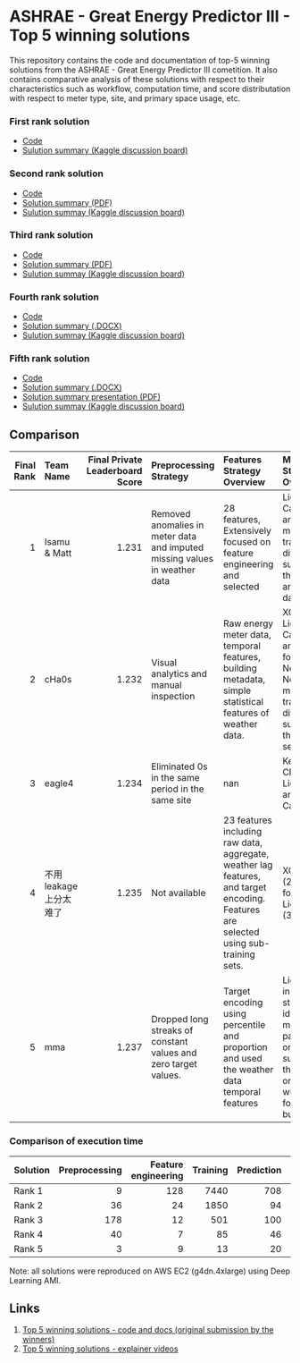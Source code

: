 # ASHRAE - Great Energy Predictor III - Top 5 winning solutions

This repository contains the code and documentation of top-5 winning solutions from the ASHRAE - Great Energy Predictor III cometition. It also contains comparative analysis of these solutions with respect to their characteristics such as workflow, computation time, and score distributation with respect to meter type, site, and primary space usage, etc.

### First rank solution
 - [Code](../../tree/master/solutions/rank-1/)
 - [Sulution summary (Kaggle discussion board)](https://www.kaggle.com/c/ashrae-energy-prediction/discussion/124709)
 
### Second rank solution
 - [Code](../../tree/master/solutions/rank-2/)
 - [Solution summary (PDF)](../../tree/master/solutions/rank-2/ASHRAE%20-%20Great%20Energy%20Predictor%20III%20solution.pdf)
 - [Sulution summay (Kaggle discussion board)](https://www.kaggle.com/c/ashrae-energy-prediction/discussion/123481)
 
### Third rank solution
 - [Code](../../tree/master/solutions/rank-3/)
 - [Solution summary (PDF)](../../tree/master/solutions/rank-3/model_summary.pdf)
 - [Sulution summay (Kaggle discussion board)](https://www.kaggle.com/c/ashrae-energy-prediction/discussion/124984)
  
### Fourth rank solution
 - [Code](../../tree/master/solutions/rank-4/)
 - [Solution summary (.DOCX)](../../tree/master/solutions/rank-4/MODEL%20SUMMARY.docx)
 - [Sulution summay (Kaggle discussion board)](https://www.kaggle.com/c/ashrae-energy-prediction/discussion/124788)
 
### Fifth rank solution
 - [Code](../../tree/master/solutions/rank-5/)
 - [Solution summary (.DOCX)](../../tree/master/solutions/rank-5/ModelSummary.docx)
 - [Solution summary presentation (PDF)](../../tree/master/solutions/rank-5/ASHRAE_fifth_place_solution.pdf)
 - [Sulution summay (Kaggle discussion board)](https://www.kaggle.com/c/ashrae-energy-prediction/discussion/127086)
 

## Comparison
|   Final Rank | Team Name             |   Final Private Leaderboard Score | Preprocessing Strategy                                                     | Features Strategy Overview                                                                                                           | Modeling Strategy Overview                                                                                          | Post-Processing strategy                                               |
|-------------:|:----------------------|----------------------------------:|:---------------------------------------------------------------------------|:-------------------------------------------------------------------------------------------------------------------------------------|:--------------------------------------------------------------------------------------------------------------------|:-----------------------------------------------------------------------|
|            1 | Isamu & Matt          |                             1.231 | Removed anomalies in meter data and imputed missing values in weather data | 28 features, Extensively focused on feature engineering and selected                                                                 | LightGBM, CatBoost, and MLP models trained on different subsets of the training and public data                     | Ensembled the model predictions using weighted generalized mean.       |
|            2 | cHa0s                 |                             1.232 | Visual analytics and manual inspection                                     | Raw energy meter data, temporal features,  building metadata, simple statistical features of weather data.                           | XGBoost, LightGBM, Catboost, and Feed-forward Neural Network models trained on different subset of the training set | Weighted mean. (different weights were used for different meter types) |
|            3 | eagle4                |                             1.234 | Eliminated 0s in the same period in the same site                          | nan                                                                                                                                  | Keras CNN, LightGBM and Catboost                                                                                    | nan                                                                    |
|            4 | 不用leakage上分太难了 |                             1.235 | Not available                                                              | 23 features including raw data, aggregate, weather lag features, and target encoding. Features are selected using sub-training sets. | XGBoost (2-fold, 5-fold) and Light GBM (3-fold)                                                                     | Ensembled three models. Weights were determined using the leaked data. |
|            5 | mma                   |                             1.237 | Dropped long streaks of constant values and zero target values.            | Target encoding using percentile and proportion and used the weather data temporal features                                          | LightGBM in two steps -- identify model parameters on a subset and then train on the whole set for each building.   | Weighted average.                                                      |

### Comparison of execution time

| Solution | Preprocessing | Feature engineering | Training | Prediction | Ensembling | Total (minutes) |
|----------|--------------:|--------------------:|---------:|-----------:|-----------:|----------------:|
| Rank 1   |             9 |                 128 |     7440 |        708 |         35 |            8320 |
| Rank 2   |            36 |                  24 |     1850 |         94 |          7 |            2011 |
| Rank 3   |           178 |                  12 |      501 |        100 |         14 |             805 |
| Rank 4   |            40 |                   7 |       85 |         46 |          6 |             184 |
| Rank 5   |             3 |                   9 |       13 |         20 |         16 |              61 |

Note: all solutions were reproduced on AWS EC2 (g4dn.4xlarge) using Deep Learning AMI.

## Links
1. [Top 5 winning solutions - code and docs (original submission by the winners)](https://www.dropbox.com/sh/73iryui7t0w74ik/AAAY-yF87A2zrLdqHv11vFlsa?dl=0)
2. [Top 5 winning solutions - explainer videos](https://www.dropbox.com/sh/tmnhkmy33vs3uya/AACVU-CcwyqGwApEvhNmSH4Qa?dl=0)
